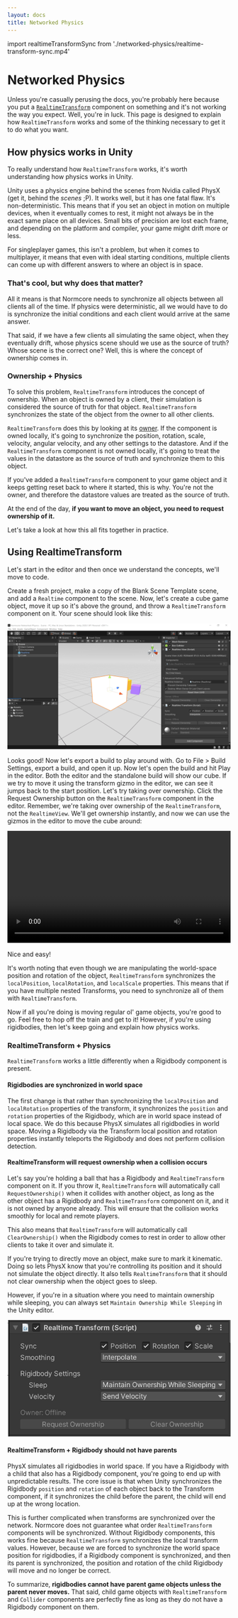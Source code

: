 ```yaml
---
layout: docs
title: Networked Physics
---
```

import realtimeTransformSync from './networked-physics/realtime-transform-sync.mp4'

# Networked Physics
Unless you're casually perusing the docs, you're probably here because you put a [`RealtimeTransform`](./realtimetransform.md) component on something and it's not working the way you expect. Well, you're in luck. This page is designed to explain how `RealtimeTransform` works and some of the thinking necessary to get it to do what you want.

## How physics works in Unity

To really understand how `RealtimeTransform` works, it's worth understanding how physics works in Unity.

Unity uses a physics engine behind the scenes from Nvidia called PhysX (get it, behind the *scenes* ;P). It works well, but it has one fatal flaw. It's non-deterministic. This means that if you set an object in motion on multiple devices, when it eventually comes to rest, it might not always be in the exact same place on all devices. Small bits of precision are lost each frame, and depending on the platform and compiler, your game might drift more or less.

For singleplayer games, this isn't a problem, but when it comes to multiplayer, it means that even with ideal starting conditions, multiple clients can come up with different answers to where an object is in space.

### That's cool, but why does that matter?

All it means is that Normcore needs to synchronize all objects between all clients all of the time. If physics were deterministic, all we would have to do is synchronize the initial conditions and each client would arrive at the same answer.

That said, if we have a few clients all simulating the same object, when they eventually drift, whose physics scene should we use as the source of truth? Whose scene is the correct one? Well, this is where the concept of ownership comes in.

### Ownership + Physics

To solve this problem, `RealtimeTransform` introduces the concept of ownership. When an object is owned by a client, their simulation is considered the source of truth for that object. `RealtimeTransform` synchronizes the state of the object from the owner to all other clients.

`RealtimeTransform` does this by looking at its [owner](../room/ownership-and-lifetime-flags.md). If the component is owned locally, it's going to synchronize the position, rotation, scale, velocity, angular velocity, and any other settings to the datastore. And if the `RealtimeTransform` component is not owned locally, it's going to treat the values in the datastore as the source of truth and synchronize them to this object.

If you've added a `RealtimeTransform` component to your game object and it keeps getting reset back to where it started, this is why. You're not the owner, and therefore the datastore values are treated as the source of truth.

At the end of the day, **if you want to move an object, you need to request ownership of it.**

Let's take a look at how this all fits together in practice.

## Using RealtimeTransform
Let's start in the editor and then once we understand the concepts, we'll move to code.

Create a fresh project, make a copy of the Blank Scene Template scene, and add a `Realtime` component to the scene. Now, let's create a cube game object, move it up so it's above the ground, and throw a `RealtimeTransform` component on it. Your scene should look like this:

![](./networked-physics/cube-in-scene.png)

Looks good! Now let's export a build to play around with. Go to File > Build Settings, export a build, and open it up. Now let's open the build and hit Play in the editor. Both the editor and the standalone build will show our cube. If we try to move it using the transform gizmo in the editor, we can see it jumps back to the start position. Let's try taking over ownership. Click the Request Ownership button on the `RealtimeTransform` component in the editor. Remember, we're taking over ownership of the `RealtimeTransform`, not the `RealtimeView`. We'll get ownership instantly, and now we can use the gizmos in the editor to move the cube around:

<video width="100%" controls><source src={realtimeTransformSync} /></video>

Nice and easy!

It's worth noting that even though we are manipulating the world-space position and rotation of the object, `RealtimeTransform` synchronizes the `localPosition`, `localRotation`, and `localScale` properties. This means that if you have multiple nested Transforms, you need to synchronize all of them with `RealtimeTransform`.

Now if all you're doing is moving regular ol' game objects, you're good to go. Feel free to hop off the train and get to it! However, if you're using rigidbodies, then let's keep going and explain how physics works.

### RealtimeTransform + Physics

`RealtimeTransform` works a little differently when a Rigidbody component is present.

#### Rigidbodies are synchronized in world space

The first change is that rather than synchronizing the `localPosition` and `localRotation` properties of the transform, it synchronizes the `position` and `rotation` properties of the Rigidbody, which are in world space instead of local space. We do this because PhysX simulates all rigidbodies in world space. Moving a Rigidbody via the Transform local position and rotation properties instantly teleports the Rigidbody and does not perform collision detection.

#### RealtimeTransform will request ownership when a collision occurs

Let's say you're holding a ball that has a Rigidbody and `RealtimeTransform` component on it. If you throw it, `RealtimeTransform` will automatically call `RequestOwnership()` when it collides with another object, as long as the other object has a Rigidbody and `RealtimeTransform` component on it, and it is not owned by anyone already. This will ensure that the collision works smoothly for local and remote players.

This also means that `RealtimeTransform` will automatically call `ClearOwnership()` when the Rigidbody comes to rest in order to allow other clients to take it over and simulate it.

If you're trying to directly move an object, make sure to mark it kinematic. Doing so lets PhysX know that you're controlling its position and it should not simulate the object directly. It also tells `RealtimeTransform` that it should not clear ownership when the object goes to sleep.

However, if you're in a situation where you need to maintain ownership while sleeping, you can always set `Maintain Ownership While Sleeping` in the Unity editor.

![](./networked-physics/maintain-ownership-while-sleeping.png)

#### RealtimeTransform + Rigidbody should not have parents

PhysX simulates all rigidbodies in world space. If you have a Rigidbody with a child that also has a Rigidbody component, you're going to end up with unpredictable results. The core issue is that when Unity synchronizes the Rigidbody `position` and `rotation` of each object back to the Transform component, if it synchronizes the child before the parent, the child will end up at the wrong location.

This is further complicated when transforms are synchronized over the network. Normcore does not guarantee what order `RealtimeTransform` components will be synchronized. Without Rigidbody components, this works fine because `RealtimeTransform` synchronizes the local transform values. However, because we are forced to synchronize the world space position for rigidbodies, if a Rigidbody component is synchronized, and then its parent is synchronized, the position and rotation of the child Rigidbody will move and no longer be correct.

To summarize, **rigidbodies cannot have parent game objects unless the parent never moves.** That said, child game objects with `RealtimeTransform` and `Collider` components are perfectly fine as long as they do not have a Rigidbody component on them.
